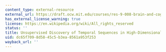 ```yaml
---
content_type: external-resource
external_url: https://draft.ocw.mit.edu/courses/res-9-008-brain-and-cognitive-sciences-computational-tutorials/pages/13-unsupervised-discovery-of-temporal-sequences-in-high-dimensional-datasets/
has_external_license_warning: true
license: https://en.wikipedia.org/wiki/All_rights_reserved
status: ''
title: Unsupervised Discovery of Temporal Sequences in High-Dimensional Datasets
uid: dc65f709-8d58-45c5-b3ea-8561a953f253
wayback_url: ''
---
```

